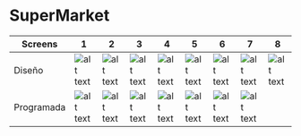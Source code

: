 # SuperMarket

| Screens    | 1 | 2 | 3 | 4 | 5 | 6 | 7 | 8 |  
|------------|---|---|---|---|---|---|---|---|
| Diseño     |![alt text](https://i.postimg.cc/PxvKZkhd/i-Phone-X-XS-11-Pro-1.jpg)|![alt text](https://i.postimg.cc/4dz7rJTL/i-Phone-X-XS-11-Pro-8.png)|![alt text](https://i.postimg.cc/13njwTSR/i-Phone-X-XS-11-Pro-2.png)|![alt text](https://i.postimg.cc/W3BGR9K8/i-Phone-X-XS-11-Pro-4.png)|![alt text](https://i.postimg.cc/ry7ncjWv/i-Phone-X-XS-11-Pro-3.png)|![alt text](https://i.postimg.cc/mggFnfkR/i-Phone-X-XS-11-Pro-5.png)|![alt text](https://i.postimg.cc/HLRrhr81/i-Phone-X-XS-11-Pro-6.png)|![alt text](https://i.postimg.cc/FKmWJKHm/i-Phone-X-XS-11-Pro-7.png)|
| Programada |![alt text](https://i.postimg.cc/cLFrmkN6/Simulator-Screen-Shot-i-Phone-11-Pro-2022-05-19-at-17-00-03.png)|![alt text](https://i.postimg.cc/mrc2Sbw6/Simulator-Screen-Shot-i-Phone-11-Pro-2022-05-19-at-16-59-42.png)|![alt text](https://i.postimg.cc/PfV3gTzM/Simulator-Screen-Shot-i-Phone-11-Pro-2022-05-19-at-17-00-42.png)|![alt text]()|![alt text](https://i.postimg.cc/QxL48SwB/Simulator-Screen-Shot-i-Phone-11-Pro-2022-05-19-at-17-00-37.png)|![alt text](https://i.postimg.cc/SQ9dvCRm/Simulator-Screen-Shot-i-Phone-11-Pro-2022-05-19-at-17-01-10.png)|![alt text]()|


